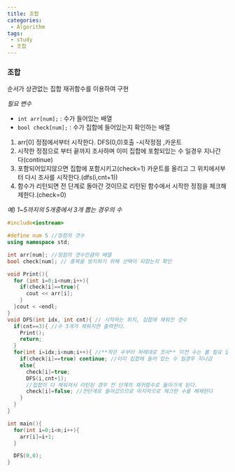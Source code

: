 ```yaml
---
title: 조합
categories:
 - Algorithm
tags:
 - study
 - 조합
---
```


### 조합

순서가 상관없는 집합
재귀함수를 이용하여 구현

*필요 변수*
- `int arr[num];` : 수가 들어있는 배열
- `bool check[num];` : 수가 집합에 들어있는지 확인하는 배열

1. arr[0] 정점에서부터 시작한다. DFS(0,0)호출 -시작정점 ,카운트
2. 시작한 정점으로 부터 끝까지 조사하며 이미 집합에 포함되있는 수 일경우 지나간 다(continue)
3. 포함되어있지않으면 집합에 포함시키고(check=1) 카운트를 올리고 그 위치에서부터 다시 조사를 시작한다.(dfs(i,cnt+1))
4. 함수가 리턴되면 전 단계로 돌아간 것이므로 리턴된 함수에서 시작한 정점을 체크해제한다.(check=0)

*예) 1~5까지의 5개중에서 3개 뽑는 경우의 수*
```c++
#include<iostream>

#define num 5 //정점의 갯수
using namespace std;

int arr[num]; //정점의 갯수만큼의 배열
bool check[num]; // 중복을 방지하기 위해 선택이 되었는지 확인

void Print(){
  for (int i=0;i<num;i++){
    if(check[i]==true){
      cout << arr[i];
    }
  }cout < <endl;
}
void DFS(int idx, int cnt){ // 시작하는 위치, 집합에 채워진 갯수
  if(cnt==3){ //수 3개가 채워지면 출력한다.
    Print();
    return;
  }
  for(int i=idx;i<num;i++){ //**작은 수부터 차례대로 조사** 이전 수는 볼 필요 없음
    if(check[i]==true) continue; //이미 집합에 들어 있는 수 일경우 지나감
    else{
      check[i]=true;
      DFS(i,cnt+1);
      //집합이 다 채워져서 리턴된 경우 전 단계의 재귀함수로 돌아가게 된다.
      check[i]=false; //전단계로 돌아갔으므로 마지막으로 체크한 수를 해제한다
    }
  }
}

int main(){
  for(int i=0;i<n;i++){
    arr[i]=i+1;
  }

  DFS(0,0);
}
```
